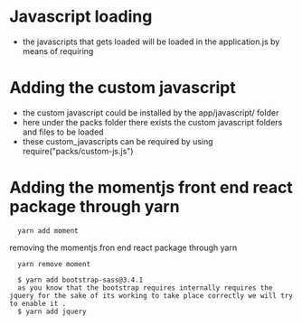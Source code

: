 # Javascript loading
  - the javascripts that gets loaded will be loaded in the application.js by means of requiring

# Adding the custom javascript
  - the custom javascript could be installed by the app/javascript/ folder
  - here under the packs folder there exists the custom javascript folders and files to be loaded 
  - these custom_javascripts can be required by using require("packs/custom-js.js")
 
 
# Adding the momentjs front end react package through yarn
```
  yarn add moment 
```

removing the momentjs fron end react package through yarn

```
  yarn remove moment
```

```
  $ yarn add bootstrap-sass@3.4.1
  as you know that the bootstrap requires internally requires the jquery for the sake of its working to take place correctly we will try to enable it .
  $ yarn add jquery
```